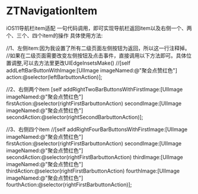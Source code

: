 # ZTNavigationItem
iOS11导航栏item适配
一句代码调用，即可实现导航栏返回item以及右侧一个、两个、三个、四个item的操作
具体使用方法:

//1、左侧item:因为我设置了所有二级页面左侧按钮为返回，所以这一行注释掉。
//如果在二级页面需要改变左侧按钮及点击事件，直接调用以下方法即可。具体位置调整,可以去方法里更改UIEdgeInsetsMake()
//[self addLeftBarButtonWithImage:[UIImage imageNamed:@"聚会点赞红色"] action:@selector(leftBarbuttonAction)];

//2、右侧两个item
[self addRightTwoBarButtonsWithFirstImage:[UIImage imageNamed:@"聚会点赞红色"] firstAction:@selector(rightFirstBarbuttonAction) secondImage:[UIImage imageNamed:@"聚会点赞红色"] secondAction:@selector(rightSecondBarbuttonAction)];

//3、右侧四个item
//[self addRightFourBarButtonsWithFirstImage:[UIImage imageNamed:@"聚会点赞红色"] firstAction:@selector(rightFirstBarbuttonAction) secondImage:[UIImage imageNamed:@"聚会点赞红色"] secondAction:@selector(rightFirstBarbuttonAction) thirdImage:[UIImage imageNamed:@"聚会点赞红色"] thirdAction:@selector(rightFirstBarbuttonAction) fourthImage:[UIImage imageNamed:@"聚会点赞红色"] fourthAction:@selector(rightFirstBarbuttonAction)];


